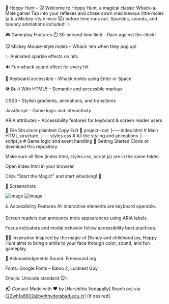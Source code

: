 🌼 Hoppy Hunt – 🐭
Welcome to Hoppy Hunt, a magical classic Whack-a-Mole game! Tap into your reflexes and chase down mischievous little moles (a.k.a Mickey-style mice 🐭) before time runs out. Sparkles, sounds, and bouncy animations included! ✨

🎮 Gameplay Features
⏱️ 30-second time limit – Race against the clock!

🐭 Mickey Mouse-style moles – Whack 'em when they pop up!

✨ Animated sparkle effects on hits

🔊 Fun whack sound effect for every hit

🧠 Keyboard accessible – Whack moles using Enter or Space

🛠️ Built With
HTML5 – Semantic and accessible markup

CSS3 – Stylish gradients, animations, and transitions

JavaScript – Game logic and interactivity

ARIA attributes – Accessibility features for keyboard & screen reader users

📁 File Structure
plaintext
Copy
Edit
📂 project-root
├── index.html       # Main HTML structure
├── styles.css       # All the styling and animations
├── script.js        # Game logic and event handling
🚀 Getting Started
Clone or download this repository.

Make sure all files (index.html, styles.css, script.js) are in the same folder.

Open index.html in your browser.

Click "Start the Magic!" and start whacking! 🎯

📸 Screenshots

![image](https://github.com/user-attachments/assets/5a7b9e8f-1e3a-4479-a953-7778879b3176)
![image](https://github.com/user-attachments/assets/9d474757-699e-45f8-bc76-9af42558fd80)



♿ Accessibility Features
All interactive elements are keyboard operable.

Screen readers can announce mole appearances using ARIA labels.

Focus indicators and modal behavior follow accessibility best practices.

🧙‍♀️ Inspiration
Inspired by the magic of Disney and childhood joy, Hoppy Hunt aims to bring a smile to your face through color, sound, and fun gameplay.

🙌 Acknowledgments
Sound: Freesound.org

Fonts: Google Fonts – Baloo 2, Luckiest Guy

Emojis: Unicode standard 🐭✨

📬 Contact
Made with ❤️ by [Harshitha Vodapally]
Reach out via [22wh1a6602@bvrithyderabad.edu.in] [if desired]
